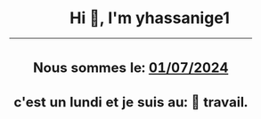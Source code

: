 <h1 align='center'>Hi 👋, I'm yhassanige1</h1>
<div align='center'>

|<h2 align='center'>Nous sommes le: <u>01/07/2024</u></h2><h2 align='center'>c'est un lundi et je suis au: 🏢 travail.</h2>|
|---
</div>